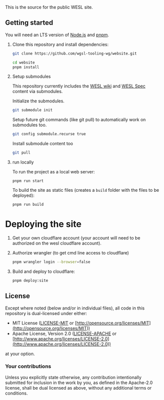 This is the source for the public WESL site.

## Getting started

You will need an LTS version of [Node.js](https://nodejs.org) and [pnpm](https://pnpm.io/installation).

1. Clone this repository and install dependencies:

    ```sh
    git clone https://github.com/wgsl-tooling-wg/website.git
    ```

    ```sh
    cd website
    pnpm install
    ```

1. Setup submodules

    This repository currently includes the
    [WESL wiki](https://github.com/wgsl-tooling-wg/wesl-spec/wiki) and
    [WESL Spec](https://github.com/wgsl-tooling-wg/wesl-spec) content via submodules.

    Initialize the submodules.

    ```sh
    git submodule init
    ```

    Setup future git commands (like git pull) to automatically work on submodules too.

    ```sh
    git config submodule.recurse true
    ```

    Install submodule content too

    ```sh
    git pull
    ```

1. run locally

    To run the project as a local web server:

    ```console
    pnpm run start
    ```

    To build the site as static files
    (creates a `build` folder with the files to be deployed):

    ```console
    pnpm run build
    ```

# Deploying the site 

1. Get your own cloudflare account (your account will need to be authorized on the wesl cloudflare account).
1. Authorize wrangler (to get cmd line access to cloudflare)

    ```sh
    pnpm wrangler login --browser=false
    ```

1. Build and deploy to cloudflare:

    ```sh
    pnpm deploy:site
    ```

## License

Except where noted (below and/or in individual files), all code in this repository is dual-licensed under either:

- MIT License ([LICENSE-MIT](LICENSE-MIT) or [http://opensource.org/licenses/MIT](http://opensource.org/licenses/MIT))
- Apache License, Version 2.0 ([LICENSE-APACHE](LICENSE-APACHE) or [http://www.apache.org/licenses/LICENSE-2.0](http://www.apache.org/licenses/LICENSE-2.0))

at your option.

### Your contributions

Unless you explicitly state otherwise,
any contribution intentionally submitted for inclusion in the work by you,
as defined in the Apache-2.0 license,
shall be dual licensed as above,
without any additional terms or conditions.
